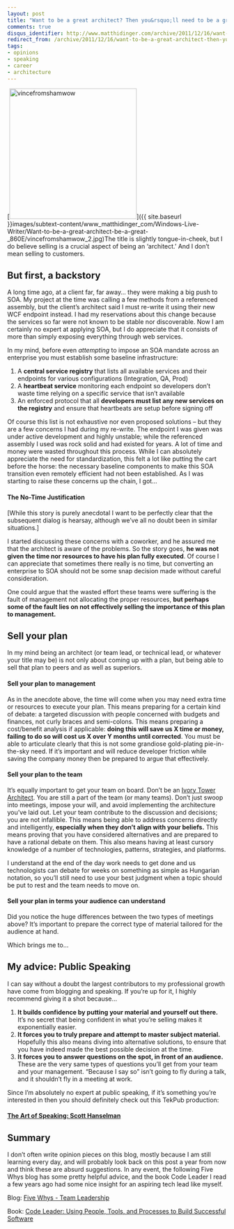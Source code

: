 ```yaml
---
layout: post
title: "Want to be a great architect? Then you&rsquo;ll need to be a great salesman"
comments: true
disqus_identifier: http://www.matthidinger.com/archive/2011/12/16/want-to-be-a-great-architect-then-yoursquoll-need-to.aspx
redirect_from: /archive/2011/12/16/want-to-be-a-great-architect-then-yoursquoll-need-to.aspx/
tags: 
- opinions
- speaking
- career
- architecture
---
```

[<img src="{{ site.baseurl }}images/subtext-content/www_matthidinger_com/Windows-Live-Writer/Want-to-be-a-great-architect-be-a-great-_860E/vincefromshamwow_thumb.jpg" title="vincefromshamwow" alt="vincefromshamwow" width="292" height="299" />]({{ site.baseurl }}images/subtext-content/www_matthidinger_com/Windows-Live-Writer/Want-to-be-a-great-architect-be-a-great-_860E/vincefromshamwow_2.jpg)The title is slightly tongue-in-cheek, but I do believe selling is a crucial aspect of being an ‘architect.’ And I don’t mean selling to customers.

But first, a backstory
----------------------

A long time ago, at a client far, far away… they were making a big push to SOA. My project at the time was calling a few methods from a referenced assembly, but the client’s architect said I must re-write it using their new WCF endpoint instead. I had my reservations about this change because the services so far were not known to be stable nor discoverable. Now I am certainly no expert at applying SOA, but I do appreciate that it consists of more than simply exposing everything through web services.

In my mind, before even *attempting* to impose an SOA mandate across an enterprise you must establish some baseline infrastructure:

1.  A **central service registry** that lists all available services and their endpoints for various configurations (Integration, QA, Prod)
2.  A **heartbeat service** monitoring each endpoint so developers don’t waste time relying on a specific service that isn’t available
3.  An enforced protocol that all **developers must list any new services on the registry** and ensure that heartbeats are setup before signing off

Of course this list is not exhaustive nor even proposed solutions – but they are a few concerns I had during my re-write. The endpoint I was given was under active development and highly unstable; while the referenced assembly I used was rock solid and had existed for years. A lot of time and money were wasted throughout this process. While I can absolutely appreciate the need for standardization, this felt a lot like putting the cart before the horse: the necessary baseline components to make this SOA transition even remotely efficient had not been established. As I was starting to raise these concerns up the chain, I got…

#### The No-Time Justification

\[While this story is purely anecdotal I want to be perfectly clear that the subsequent dialog is hearsay, although we’ve all no doubt been in similar situations.\]

I started discussing these concerns with a coworker, and he assured me that the architect is aware of the problems. So the story goes, **he was not given the time nor resources to have his plan fully executed**. Of course I can appreciate that sometimes there really is no time, but converting an enterprise to SOA should not be some snap decision made without careful consideration.

One could argue that the wasted effort these teams were suffering is the fault of management not allocating the proper resources, **but perhaps some of the fault lies on not effectively selling the importance of this plan to management.**

Sell your plan
--------------

In my mind being an architect (or team lead, or technical lead, or whatever your title may be) is not only about coming up with a plan, but being able to sell that plan to peers and as well as superiors.

#### Sell your plan to management

As in the anecdote above, the time will come when you may need extra time or resources to execute your plan. This means preparing for a certain kind of debate: a targeted discussion with people concerned with budgets and finances, not curly braces and semi-colons. This means preparing a cost/benefit analysis if applicable: **doing this will save us X time or money, failing to do so will cost us X over Y months until corrected**. You must be able to articulate clearly that this is not some grandiose gold-plating pie-in-the-sky need. If it’s important and will reduce developer friction while saving the company money then be prepared to argue that effectively.

#### Sell your plan to the team

It’s equally important to get your team on board. Don’t be an [Ivory Tower Architect](http://igloocoder.com/archive/2009/04/01/ivory-tower-architect.aspx). You are still a part of the team (or many teams). Don’t just swoop into meetings, impose your will, and avoid implementing the architecture you’ve laid out. Let your team contribute to the discussion and decisions; you are not infallible. This means being able to address concerns directly and intelligently, **especially when they don’t align with your beliefs.** This means proving that you have considered alternatives and are prepared to have a rational debate on them. This also means having at least cursory knowledge of a number of technologies, patterns, strategies, and platforms.

I understand at the end of the day work needs to get done and us technologists can debate for weeks on something as simple as Hungarian notation, so you’ll still need to use your best judgment when a topic should be put to rest and the team needs to move on.

#### Sell your plan in terms your audience can understand

Did you notice the huge differences between the two types of meetings above? It’s important to prepare the correct type of material tailored for the audience at hand.

Which brings me to…

My advice: Public Speaking
--------------------------

I can say without a doubt the largest contributors to my professional growth have come from blogging and speaking. If you’re up for it, I highly recommend giving it a shot because…

1.  **It builds confidence by putting your material and yourself out there.** It’s no secret that being confident in what you’re selling makes it exponentially easier.
2.  **It forces you to truly prepare and attempt to master subject material.** Hopefully this also means diving into alternative solutions, to ensure that you have indeed made the best possible decision at the time.
3.  **It forces you to answer questions on the spot, in front of an audience.** These are the very same types of questions you’ll get from your team and your management. “Because I say so” isn’t going to fly during a talk, and it shouldn’t fly in a meeting at work.

Since I’m absolutely no expert at public speaking, if it’s something you’re interested in then you should definitely check out this TekPub production:

#### [The Art of Speaking: Scott Hanselman](http://tekpub.com/hanselman "http://tekpub.com/hanselman")

Summary
-------

I don’t often write opinion pieces on this blog, mostly because I am still learning every day, and will probably look back on this post a year from now and think these are absurd suggestions. In any event, the following Five Whys blog has some pretty helpful advice, and the book Code Leader I read a few years ago had some nice insight for an aspiring tech lead like myself.

Blog: [Five Whys - Team Leadership](http://5whys.com/ "http://5whys.com/")

Book: [Code Leader: Using People, Tools, and Processes to Build Successful Software](http://www.amazon.com/Code-Leader-Processes-Successful-Programmer/dp/0470259248 "http://www.amazon.com/Code-Leader-Processes-Successful-Programmer/dp/0470259248")

 

